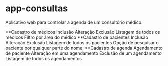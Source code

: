 # app-consultas
Aplicativo web para controlar a agenda de um consultório médico.

**Cadastro de médicos
Inclusão
Alteração
Exclusão
Listagem de todos os médicos
Filtro por área do médico
**Cadastro de pacientes
Inclusão
Alteração
Exclusão
Listagem de todos os pacientes
Opção de pesquisar o paciente por qualquer parte do nome.
**Cadastro de agenda
Agendamento de paciente
Alteração em uma agendamento
Exclusão de um agendamento
Listagem de todos os agendamentos
